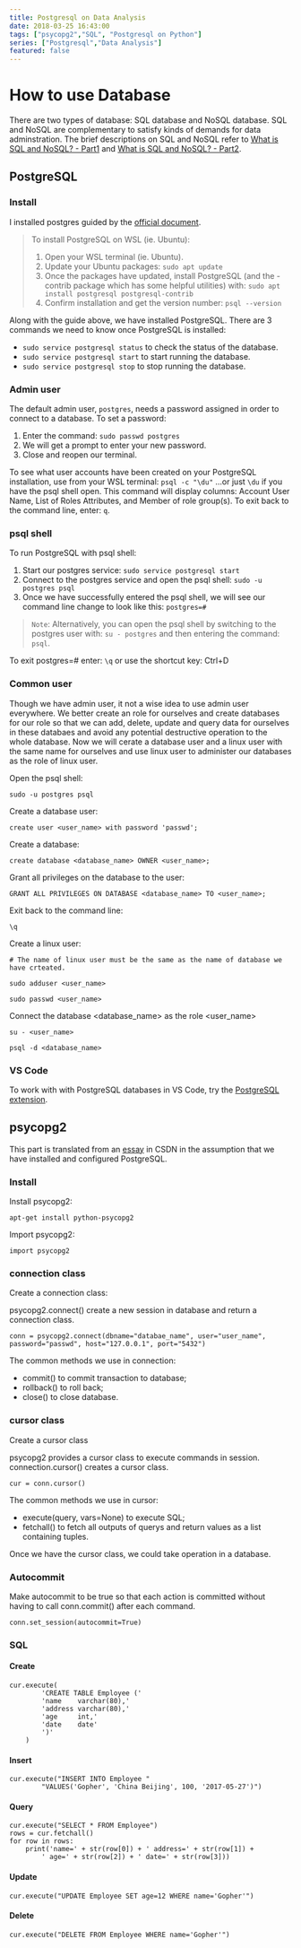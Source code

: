 ```yaml
---
title: Postgresql on Data Analysis
date: 2018-03-25 16:43:00
tags: ["psycopg2","SQL", "Postgresql on Python"]
series: ["Postgresql","Data Analysis"]
featured: false
---
```

<!--more-->

# How to use Database
There are two types of database: SQL database and NoSQL database. SQL and NoSQL are complementary to satisfy kinds of demands for data adminstration. The brief descriptions on SQL and NoSQL refer to [What is SQL and NoSQL? - Part1](https://cloud.tencent.com/developer/article/1132555) and [What is SQL and NoSQL? - Part2](https://cloud.tencent.com/developer/article/1132589).

## PostgreSQL
### Install
I installed postgres guided by the [official document](https://learn.microsoft.com/en-us/windows/wsl/tutorials/wsl-database#install-postgresql).

> To install PostgreSQL on WSL (ie. Ubuntu):
> 
> 1. Open your WSL terminal (ie. Ubuntu).
> 2. Update your Ubuntu packages: `sudo apt update`
> 3. Once the packages have updated, install PostgreSQL (and the -contrib package which has some helpful utilities) with: `sudo apt install postgresql postgresql-contrib`
> 4. Confirm installation and get the version number: `psql --version`

Along with the guide above, we have installed PostgreSQL. There are 3 commands we need to know once PostgreSQL is installed:

- `sudo service postgresql status` to check the status of the database.
- `sudo service postgresql start` to start running the database.
- `sudo service postgresql stop` to stop running the database.

### Admin user
The default admin user, `postgres`, needs a password assigned in order to connect to a database. To set a password:

1. Enter the command: `sudo passwd postgres`
2. We will get a prompt to enter your new password.
3. Close and reopen our terminal.

To see what user accounts have been created on your PostgreSQL installation, use from your WSL terminal: `psql -c "\du"` ...or just `\du` if you have the psql shell open. This command will display columns: Account User Name, List of Roles Attributes, and Member of role group(s). To exit back to the command line, enter: `q`.

### psql shell
To run PostgreSQL with psql shell:

1. Start our postgres service: `sudo service postgresql start`
2. Connect to the postgres service and open the psql shell: `sudo -u postgres psql`
3. Once we have successfully entered the psql shell, we will see our command line change to look like this: `postgres=#`

> `Note`: Alternatively, you can open the psql shell by switching to the postgres user with: `su - postgres` and then entering the command: `psql`.

To exit postgres=# enter: `\q` or use the shortcut key: Ctrl+D

### Common user
Though we have admin user, it not a wise idea to use admin user everywhere. We better create an role for ourselves and create databases for our role so that we can add, delete, update and query data for ourselves in these databaes and avoid any  potential destructive operation to the whole database. Now we will cerate a database user and a linux user with the same name for ourselves and use linux user to administer our databases as the role of linux user.

Open the psql shell:
```
sudo -u postgres psql
```

Create a database user:
```
create user <user_name> with password 'passwd';
```

Create a database:
```
create database <database_name> OWNER <user_name>;
```

Grant all privileges on the database to the user:
```
GRANT ALL PRIVILEGES ON DATABASE <database_name> TO <user_name>;
```

Exit back to the command line:
```
\q
```

Create a linux user:
```
# The name of linux user must be the same as the name of database we have crteated.

sudo adduser <user_name>

sudo passwd <user_name>
```

Connect the database <database_name> as the role <user_name>
```
su - <user_name>

psql -d <database_name>
```

### VS Code
To work with with PostgreSQL databases in VS Code, try the [PostgreSQL extension](https://marketplace.visualstudio.com/items?itemName=ms-ossdata.vscode-postgresql).

## psycopg2
This part is translated from an [essay](https://blog.csdn.net/u011304970/article/details/72771775) in CSDN in the assumption that we have installed and configured PostgreSQL.

### Install
Install psycopg2:
```
apt-get install python-psycopg2
```

Import psycopg2:
```
import psycopg2
```
### connection class
Create a connection class:

psycopg2.connect() create a new session in database and return a connection class.
```
conn = psycopg2.connect(dbname="databae_name", user="user_name", password="passwd", host="127.0.0.1", port="5432")
```

The common methods we use in connection:

- commit() to commit transaction to database;
- rollback() to roll back;
- close() to close database.

### cursor class
Create a cursor class

psycopg2 provides a cursor class to execute commands in session. connection.cursor() creates a cursor class.

```
cur = conn.cursor()
```

The common methods we use in cursor:
- execute(query, vars=None) to execute SQL;
- fetchall() to fetch all outputs of querys and return values as a list containing tuples.

Once we have the cursor class, we could take operation in a database.

### Autocommit
Make autocommit to be true so that each action is committed without having to call conn.commit() after each command. 
```
conn.set_session(autocommit=True)
```

### SQL
#### Create
```
cur.execute(
        'CREATE TABLE Employee ('
        'name    varchar(80),'
        'address varchar(80),'
        'age     int,'
        'date    date'
        ')'
    )
```

#### Insert
```
cur.execute("INSERT INTO Employee "
        "VALUES('Gopher', 'China Beijing', 100, '2017-05-27')")
```

#### Query
```
cur.execute("SELECT * FROM Employee")
rows = cur.fetchall()
for row in rows:
    print('name=' + str(row[0]) + ' address=' + str(row[1]) + 
        ' age=' + str(row[2]) + ' date=' + str(row[3]))
```

#### Update
```
cur.execute("UPDATE Employee SET age=12 WHERE name='Gopher'")
```

#### Delete
```
cur.execute("DELETE FROM Employee WHERE name='Gopher'")
```